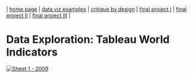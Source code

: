 | [home page](https://danningwho.github.io/danning-hu-portfolio/) | [data viz examples](dataviz-examples) | [critique by design](critique-by-design) | [final project I](final-project-part-one) | [final project II](final-project-part-two) | [final project III](final-project-part-three) |

# Data Exploration: Tableau World Indicators

<script type='text/javascript'>                    
      var divElement = document.getElementById('viz1737995469181');
      var vizElement = divElement.getElementsByTagName('object')[0];
      vizElement.style.width='100%';vizElement.style.height=(divElement.offsetWidth*0.75)+'px';
      var scriptElement = document.createElement('script');                    
      scriptElement.src = 'https://public.tableau.com/javascripts/api/viz_v1.js';
      vizElement.parentNode.insertBefore(scriptElement, vizElement);                
    </script>

<div class='tableauPlaceholder' id='viz1737995469181' style='position: relative'>
  <noscript><a href='#'><img alt='Sheet 1 - 2009 ' src='https:&#47;&#47;public.tableau.com&#47;static&#47;images&#47;TS&#47;TSWD1_27_Class&#47;Sheet1&#47;1_rss.png' style='border: none' /></a>
  </noscript><object class='tableauViz'  style='display:none;'><param name='host_url' value='https%3A%2F%2Fpublic.tableau.com%2F' /> 
    <param name='embed_code_version' value='3' /> <param name='site_root' value='' /><param name='name' value='TSWD1_27_Class&#47;Sheet1' />
    <param name='tabs' value='no' /><param name='toolbar' value='yes' />
    <param name='static_image' value='https:&#47;&#47;public.tableau.com&#47;static&#47;images&#47;TS&#47;TSWD1_27_Class&#47;Sheet1&#47;1.png' /> 
    <param name='animate_transition' value='yes' /><param name='display_static_image' value='yes' /><param name='display_spinner' value='yes' />
    <param name='display_overlay' value='yes' /><param name='display_count' value='yes' /><param name='language' value='en-US' />
    <param name='filter' value='publish=yes' /></object></div>                
    
    
